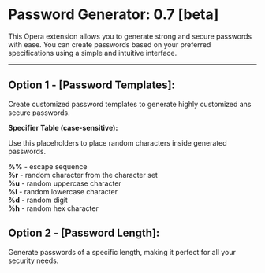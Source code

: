 # Password Generator: 0.7 [beta]

This Opera extension allows you to generate strong and secure passwords with ease. You can create passwords based on your preferred specifications using a simple and intuitive interface.

----

## Option 1 - [Password Templates]:

Create customized password templates to generate highly customized ans secure passwords.

**Specifier Table (case-sensitive):**

Use this placeholders to place random characters inside generated passwords.

**%%** - escape sequence</br>
**%r** - random character from the character set</br>
**%u** - random uppercase character</br>
**%l** - random lowercase character</br>
**%d** - random digit</br>
**%h** - random hex character</br>

## Option 2 - [Password Length]:

Generate passwords of a specific length, making it perfect for all your security needs.
